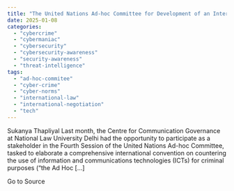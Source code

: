 ```yaml
---
title: "The United Nations Ad-hoc Committee for Development of an International Cybercrime Convention: Overview and Key Observations from Fourth Substantive Session"
date: 2025-01-08
categories: 
  - "cybercrime"
  - "cybermaniac"
  - "cybersecurity"
  - "cybersecurity-awareness"
  - "security-awareness"
  - "threat-intelligence"
tags: 
  - "ad-hoc-commitee"
  - "cyber-crime"
  - "cyber-norms"
  - "international-law"
  - "international-negotiation"
  - "tech"
---
```


Sukanya Thapliyal Last month, the Centre for Communication Governance at National Law University Delhi had the opportunity to participate as a stakeholder in the Fourth Session of the United Nations Ad-hoc Committee, tasked to elaborate a comprehensive international convention on countering the use of information and communications technologies (ICTs) for criminal purposes (“the Ad Hoc \[…\]

Go to Source
